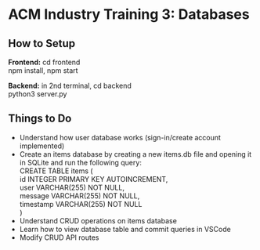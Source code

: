 # ACM Industry Training 3: Databases

## How to Setup

**Frontend:**
cd frontend  
npm install, npm start  

**Backend:**
in 2nd terminal, cd backend  
python3 server.py  

## Things to Do

- Understand how user database works (sign-in/create account implemented)  
- Create an items database by creating a new items.db file and opening it in SQLite and run the following query:  
CREATE TABLE items (  
   id INTEGER PRIMARY KEY AUTOINCREMENT,  
   user VARCHAR(255) NOT NULL,  
   message VARCHAR(255) NOT NULL,  
   timestamp VARCHAR(255) NOT NULL  
)  
- Understand CRUD operations on items database  
- Learn how to view database table and commit queries in VSCode  
- Modify CRUD API routes
